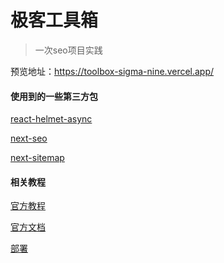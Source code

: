 # 极客工具箱

> 一次seo项目实践

预览地址：https://toolbox-sigma-nine.vercel.app/

#### 使用到的一些第三方包

[react-helmet-async](https://www.npmjs.com/package/react-helmet-async)

[next-seo](https://www.npmjs.com/package/next-seo)

[next-sitemap](https://www.npmjs.com/package/next-sitemap)

#### 相关教程

[官方教程](https://nextjs.org/learn?utm_source=create-next-app&utm_medium=default-template&utm_campaign=create-next-app)

[官方文档](https://nextjs.org/docs?utm_source=create-next-app&utm_medium=default-template&utm_campaign=create-next-app)

[部署](https://vercel.com?utm_source=create-next-app&utm_medium=default-template&utm_campaign=create-next-app)

